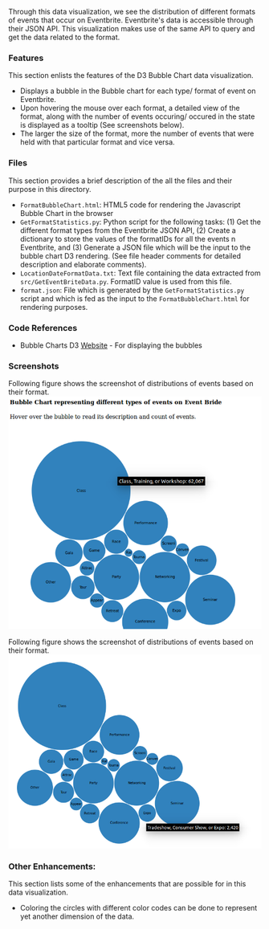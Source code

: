 Through this data visualization, we see the distribution of different formats of events that occur on Eventbrite. Eventbrite's data is accessible through their JSON API. This visualization makes use of the same API to query and get the data related to the format. 

### Features
This section enlists the features of the D3 Bubble Chart data visualization. 
* Displays a bubble in the Bubble chart for each type/ format of event on Eventbrite.
* Upon hovering the mouse over each format, a detailed view of the format, along with the number of events occuring/ occured in the state is displayed as a tooltip (See screenshots below).
* The larger the size of the format, more the number of events that were held with that particular format and vice versa.

### Files
This section provides a brief description of the all the files and their purpose in this directory. 
* `FormatBubbleChart.html`: HTML5 code for rendering the Javascript Bubble Chart in the browser
* `GetFormatStatistics.py`: Python script for the following tasks: (1) Get the different format types from the Eventbrite JSON API, (2) Create a dictionary to store the values of the formatIDs for all the events n Eventbrite, and (3) Generate a JSON file which will be the input to the bubble chart D3 rendering.  (See file header  comments for detailed description and elaborate comments).
* `LocationDateFormatData.txt`: Text file containing the data extracted from `src/GetEventBriteData.py`. FormatID value is used from this file. 
* `format.json`: File which is generated by the `GetFormatStatistics.py` script and which is fed as the input to the `FormatBubbleChart.html` for rendering purposes.

### Code References
* Bubble Charts D3 [Website](http://bl.ocks.org/mbostock/4063269) - For displaying the bubbles

### Screenshots 
Following figure shows the screenshot of distributions of events based on their format. 
  ![My image](https://github.com/ashwintumma23/EventbriteDataVisualizations/blob/master/Images/BubbleChart.png)
 
Following figure shows the screenshot of distributions of events based on their format. 
  ![My image](https://github.com/ashwintumma23/EventbriteDataVisualizations/blob/master/Images/BubbleChartOne.png)

 
### Other Enhancements: 
 This section lists some of the enhancements that are possible for in this data visualization. 
 * Coloring the circles with different color codes can be done to represent yet another dimension of the data.
